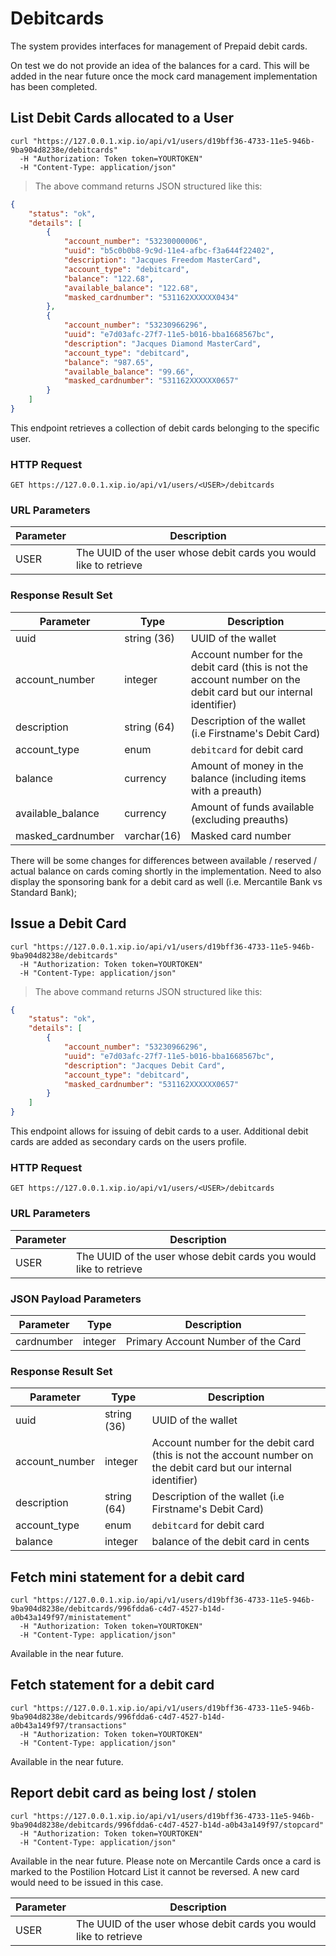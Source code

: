 # Debitcards

The system provides interfaces for management of Prepaid debit cards.

<aside class="notice">
On test we do not provide an idea of the balances for a card.  This will be added
in the near future once the mock card management implementation has been
completed.
</aside>

## List Debit Cards allocated to a User

```shell
curl "https://127.0.0.1.xip.io/api/v1/users/d19bff36-4733-11e5-946b-9ba904d8238e/debitcards"
  -H "Authorization: Token token=YOURTOKEN"
  -H "Content-Type: application/json"
```

> The above command returns JSON structured like this:

```json
{
    "status": "ok",
    "details": [
        {
            "account_number": "53230000006",
            "uuid": "b5c0b0b8-9c9d-11e4-afbc-f3a644f22402",
            "description": "Jacques Freedom MasterCard",
            "account_type": "debitcard",
            "balance": "122.68",
            "available_balance": "122.68",
            "masked_cardnumber": "531162XXXXXX0434"
        },
        {
            "account_number": "53230966296",
            "uuid": "e7d03afc-27f7-11e5-b016-bba1668567bc",
            "description": "Jacques Diamond MasterCard",
            "account_type": "debitcard",
            "balance": "987.65",
            "available_balance": "99.66",
            "masked_cardnumber": "531162XXXXXX0657"
        }
    ]
}
```

This endpoint retrieves a collection of debit cards belonging to the specific user.

### HTTP Request

`GET https://127.0.0.1.xip.io/api/v1/users/<USER>/debitcards`

### URL Parameters

Parameter | Description
--------- | -----------
USER | The UUID of the user whose debit cards you would like to retrieve

### Response Result Set

Parameter | Type | Description
--------- | ---- | -----------
uuid | string (36) | UUID of the wallet
account_number | integer | Account number for the debit card (this is not the account number on the debit card but our internal identifier)
description | string (64) | Description of the wallet (i.e Firstname's Debit Card)
account_type | enum | `debitcard` for debit card
balance | currency | Amount of money in the balance (including items with a preauth)
available_balance | currency | Amount of funds available (excluding preauths)
masked_cardnumber | varchar(16) | Masked card number

There will be some changes for differences between available / reserved / actual balance on cards coming shortly in the implementation.
Need to also display the sponsoring bank for a debit card as well (i.e. Mercantile Bank vs Standard Bank);

## Issue a Debit Card

```shell
curl "https://127.0.0.1.xip.io/api/v1/users/d19bff36-4733-11e5-946b-9ba904d8238e/debitcards"
  -H "Authorization: Token token=YOURTOKEN"
  -H "Content-Type: application/json"
```

> The above command returns JSON structured like this:

```json
{
    "status": "ok",
    "details": [
        {
            "account_number": "53230966296",
            "uuid": "e7d03afc-27f7-11e5-b016-bba1668567bc",
            "description": "Jacques Debit Card",
            "account_type": "debitcard",
            "masked_cardnumber": "531162XXXXXX0657"
        }
    ]
}
```

This endpoint allows for issuing of debit cards to a user.  Additional debit cards are added as secondary cards on the users profile.

### HTTP Request

`GET https://127.0.0.1.xip.io/api/v1/users/<USER>/debitcards`

### URL Parameters

Parameter | Description
--------- | -----------
USER | The UUID of the user whose debit cards you would like to retrieve

### JSON Payload Parameters

Parameter  | Type | Description
---------  | ---- | -----------
cardnumber | integer | Primary Account Number of the Card

### Response Result Set

Parameter | Type | Description
--------- | ---- | -----------
uuid | string (36) | UUID of the wallet
account_number | integer | Account number for the debit card (this is not the account number on the debit card but our internal identifier)
description | string (64) | Description of the wallet (i.e Firstname's Debit Card)
account_type | enum | `debitcard` for debit card
balance | integer | balance of the debit card in cents

## Fetch mini statement for a debit card

```shell
curl "https://127.0.0.1.xip.io/api/v1/users/d19bff36-4733-11e5-946b-9ba904d8238e/debitcards/996fdda6-c4d7-4527-b14d-a0b43a149f97/ministatement"
  -H "Authorization: Token token=YOURTOKEN"
  -H "Content-Type: application/json"
```

Available in the near future.

## Fetch statement for a debit card

```shell
curl "https://127.0.0.1.xip.io/api/v1/users/d19bff36-4733-11e5-946b-9ba904d8238e/debitcards/996fdda6-c4d7-4527-b14d-a0b43a149f97/transactions"
  -H "Authorization: Token token=YOURTOKEN"
  -H "Content-Type: application/json"
```

Available in the near future.

## Report debit card as being lost / stolen

```shell
curl "https://127.0.0.1.xip.io/api/v1/users/d19bff36-4733-11e5-946b-9ba904d8238e/debitcards/996fdda6-c4d7-4527-b14d-a0b43a149f97/stopcard"
  -H "Authorization: Token token=YOURTOKEN"
  -H "Content-Type: application/json"
```

Available in the near future.  Please note on Mercantile Cards once a card is marked to the Postilion Hotcard List it cannot be reversed.  A new card would need to be issued in this case.

Parameter | Description
--------- | -----------
USER | The UUID of the user whose debit cards you would like to retrieve
